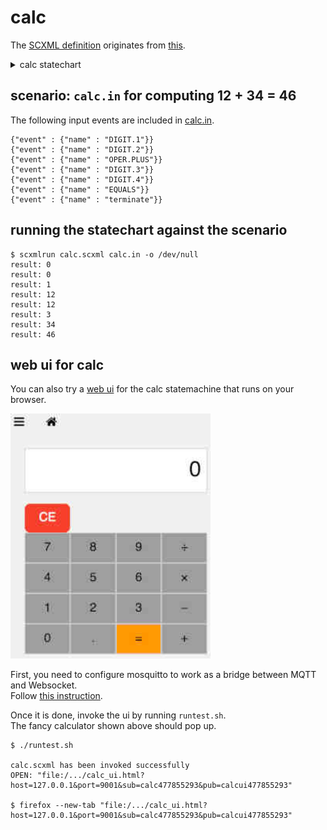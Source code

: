 # calc

The [SCXML definition](calc.scxml) originates from [this](https://www.w3.org/TR/scxml/#N11630).

<details>
<summary>calc statechart</summary>
<div><img src="calc.svg?sanitize=true"/></div>
</details>

## scenario: `calc.in` for computing 12 + 34 = 46

The following input events are included in [calc.in](calc.in).

```
{"event" : {"name" : "DIGIT.1"}}  
{"event" : {"name" : "DIGIT.2"}}  
{"event" : {"name" : "OPER.PLUS"}}  
{"event" : {"name" : "DIGIT.3"}}  
{"event" : {"name" : "DIGIT.4"}}  
{"event" : {"name" : "EQUALS"}}  
{"event" : {"name" : "terminate"}}
```

## running the statechart against the scenario

```
$ scxmlrun calc.scxml calc.in -o /dev/null  
result: 0  
result: 0  
result: 1  
result: 12  
result: 12  
result: 3  
result: 34  
result: 46
```

## web ui for calc

You can also try a [web ui](calc_ui.html) for the calc statemachine
that runs on your browser.

<div><img src="calc_ui.jpg" width="320"/></div>

First, you need to configure mosquitto to work as a bridge between MQTT and Websocket.  
Follow [this instruction](../../docs/websocket.md).

Once it is done, invoke the ui by running `runtest.sh`.  
The fancy calculator shown above should pop up.

```
$ ./runtest.sh  

calc.scxml has been invoked successfully  
OPEN: "file:/.../calc_ui.html?host=127.0.0.1&port=9001&sub=calc477855293&pub=calcui477855293"  

$ firefox --new-tab "file:/.../calc_ui.html?host=127.0.0.1&port=9001&sub=calc477855293&pub=calcui477855293"
```
